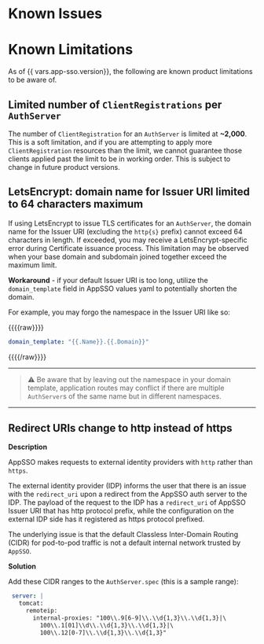 # Known Issues

# Known Limitations

As of {{ vars.app-sso.version}}, the following are known product limitations to be aware of.

## Limited number of `ClientRegistrations` per `AuthServer`

The number of `ClientRegistration` for an `AuthServer` is limited at **~2,000**. This is a soft limitation, and
if you are attempting to apply more `ClientRegistration` resources than the limit, we cannot guarantee those clients
applied past the limit to be in working order. This is subject to change in future product versions.

## LetsEncrypt: domain name for Issuer URI limited to 64 characters maximum

If using LetsEncrypt to issue TLS certificates for an `AuthServer`, the domain name for the
Issuer URI (excluding the `http{s}` prefix) cannot exceed 64 characters in length. If exceeded, you may receive a
LetsEncrypt-specific error during Certificate issuance process. This limitation may be observed when your base domain
and subdomain joined together exceed the maximum limit.

**Workaround** - if your default Issuer URI is too long, utilize the `domain_template` field in AppSSO values yaml to
potentially shorten the domain.

For example, you may forgo the namespace in the Issuer URI like so:

{{{{raw}}}}

```yaml
domain_template: "{{.Name}}.{{.Domain}}"
```

{{{{/raw}}}}

---
> ⚠️ Be aware that by leaving out the namespace in your domain template, application routes may conflict if there
> are multiple `AuthServer`s of the same name but in different namespaces.
---

## <a id="cidr-ranges"></a> Redirect URIs change to http instead of https

**Description**

AppSSO makes requests to external identity providers with `http` rather than `https`.

The external identity provider (IDP) informs the user that there is an issue with the `redirect_uri` upon a redirect from
the AppSSO auth server to the IDP. The payload of the request to the IDP has a `redirect_uri` of AppSSO Issuer URI that
has http protocol prefix, while the configuration on the external IDP side has it registered as https protocol prefixed.

The underlying issue is that the default Classless Inter-Domain Routing (CIDR) for pod-to-pod traffic is not a default
internal network trusted by `AppSSO`.

**Solution**

Add these CIDR ranges to the `AuthServer.spec` (this is a sample range):

 ```yaml
  server: |
    tomcat:
      remoteip:
        internal-proxies: "100\\.9[6-9]\\.\\d{1,3}\\.\\d{1,3}|\
          100\\.1[01]\\d\\.\\d{1,3}\\.\\d{1,3}|\
          100\\.12[0-7]\\.\\d{1,3}\\.\\d{1,3}"
 ```
